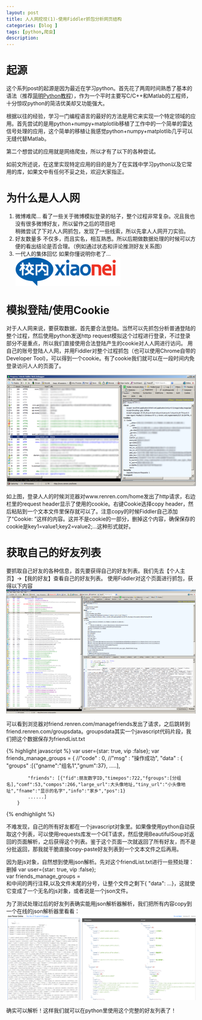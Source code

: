 ```yaml
---
layout: post
title: 人人网挖坟(1)-使用Fiddler抓包分析网页结构
categories: [blog ]
tags: [python,爬虫]
description:
---
```


# 起源
这个系列post的起源是因为最近在学习python。首先花了两周时间熟悉了基本的语法（推荐[简明Python教程](https://www.gitbook.com/book/lenkimo/byte-of-python-chinese-edition/details)），作为一个平时主要写C/C++和Matlab的工程师，十分惊叹python的简洁优美却又功能强大。

根据以往的经验，学习一门编程语言的最好的方法是用它来实现一个特定领域的应用。首先尝试的是用python+numpy+matplotlib移植了工作中的一个简单的雷达信号处理的应用，这个简单的移植让我感觉python+numpy+matplotlib几乎可以无缝代替Matlab。

第二个想尝试的应用就是网络爬虫，所以才有了以下的各种尝试。

如前文所述说，在这里实现特定应用的目的是为了在实践中学习python以及它常用的库，如果文中有任何不妥之处，欢迎大家指正。

# 为什么是人人网
1. 微博难爬...
   看了一些关于微博模拟登录的帖子，整个过程非常复杂。况且我也没有很多微博好友，所以留作之后的项目吧  
   稍微尝试了下对人人网抓包，发现了一些线索，所以先拿人人网开刀实验。
2. 好友数量多
   不仅多，而且实名，相互熟悉。所以后期做数据处理的时候可以方便的看出结论是否合理。（例如通过状态和评论推测好友关系图）
3. 一代人的集体回忆
   如果你懂说明你老了...
   ![xiaonei](/img/2017-12-03/xiaonei_logo.gif)

# 模拟登陆/使用Cookie
对于人人网来说，要获取数据，首先要合法登陆。当然可以先抓包分析普通登陆的整个过程，然后使用python发送http request模拟这个过程进行登录，不过登录部分不是重点，所以我们直接使用合法登陆产生的cookie对人人网进行访问。
用自己的账号登陆人人网，并用Fiddler对整个过程抓包（也可以使用Chrome自带的Developer Tool)，可以得到一个cookie。有了cookie我们就可以在一段时间内免登录访问人人的页面了。

![find_cookie](/img/2017-12-03/find_cookie.png)

如上图，登录人人的时候浏览器对www.renren.com/home发出了http请求，右边栏里的request header显示了使用的cookie。右键Cookie选择copy header，然后粘贴到一个文本文件里保存就可以了。注意copy的时候Fiddler自己添加了“Cookie: ”这样的内容。这并不是cookie的一部分，删掉这个内容，确保保存的cookie是key1=value1;key2=value2;...这种形式就好。

# 获取自己的好友列表
要抓取自己好友的各种信息，首先要获得自己的好友列表。我们先去【个人主页】->【我的好友】查看自己的好友列表。
使用Fiddler对这个页面进行抓包，获得以下内容
![friendList](/img/2017-12-03/friendList.png)

可以看到浏览器对friend.renren.com/managefriends发出了请求，之后跳转到friend.renren.com/groupsdata。groupsdata其实一个javascript代码片段，我们把这个数据保存为friendList.txt

{% highlight javascript %}
var user={star: true, vip :false};
    var friends_manage_groups = {
    //"code" : 0,
    //"msg" : "操作成功",
    "data" : {
            "groups" :[{"gname":"组名1","gnum":37},
                    .....],

            "friends": [{"fid":朋友数字ID,"timepos":722,"fgroups":[分组名],"comf":53,"compos":266,"large_url":大头像地址,"tiny_url":"小头像地址","fname":"显示的名字","info":"家乡","pos":1}
            ......]
        }
{% endhighlight %}

不难发现，自己的所有好友都在一个javascript对象里。如果像使用python自动获取这个列表，可以使用requests库发一个GET请求，然后使用BeautifulSoup对返回的页面解析，之后获得这个列表。鉴于这个页面一次就返回了所有好友，而不是分批返回，那我就干脆直接copy-paste好友列表到一个文本文件之后再用。

因为是js对象，自然想到使用json解析。先对这个friendList.txt进行一些预处理：删掉
var user={star: true, vip :false};   
var friends_manage_groups =    
和中间的两行注释,以及文件末尾的分号，让整个文件之剩下{ "data": ...}，这就使它变成了一个无名的js对象，或者说是一个json文件。

为了测试处理过后的好友列表确实能用json解析器解析，我们把所有内容copy到一个在线的json解析器里看看：
![online_parse](/img/2017-12-03/online_parse.png)

确实可以解析！这样我们就可以在python里使用这个完整的好友列表了！





